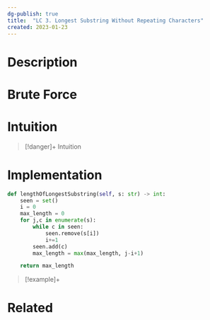 ```yaml
---
dg-publish: true
title:  "LC 3. Longest Substring Without Repeating Characters"
created: 2023-01-23
---
```



# Description

# Brute Force
# Intuition

>[!danger]+ Intuition

# Implementation
```python
def lengthOfLongestSubstring(self, s: str) -> int:
	seen = set()
	i = 0
	max_length = 0
	for j,c in enumerate(s):
		while c in seen:
			seen.remove(s[i])
			i+=1
		seen.add(c)
		max_length = max(max_length, j-i+1)

	return max_length
```

>[!example]+ 


# Related
